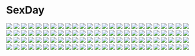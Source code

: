 # SexDay
![](https://konachan.com/jpeg/b608040ee16b333e4325bf85a9620da7/Konachan.com%20-%20185771%20bikini%20blush%20clochette%20game_cg%20hoshizaki_ouka%20oshiki_hitoshi%20sakigake_generation%20shikishima_natsume%20swimsuit%20watanuki_atsumori.jpg)
![](https://konachan.com/image/ad8ab1f46cc4bcc4c92d4cf88a6bd7d7/Konachan.com%20-%20303940%20blue_eyes%20close%20cropped%20forest%20green_hair%20nababa%20original%20realistic%20short_hair%20tree.jpg)
![](https://konachan.com/jpeg/c8a92fc3fccdbab3dbb04156749600ea/Konachan.com%20-%20146965%20brown_eyes%20brown_hair%20kirigaya_kazuto%20long_hair%20sakuraba_hikaru_%28loveindog%29%20sword_art_online%20yuuki_asuna.jpg)
![](https://konachan.com/image/d83a6cfc60104a7a49c546e31134555f/Konachan.com%20-%20283255%20animal_ears%20armor%20barefoot%20bell%20bikini%20blush%20cat_smile%20catgirl%20drink%20gloves%20green_eyes%20green_hair%20logo%20magic%20neko7%20short_hair%20swimsuit%20tail%20white.jpg)
![](https://konachan.com/jpeg/df7124920db93f95899773ed4ee32c47/Konachan.com%20-%20133116%20bandage%20black%20blood%20close%20crying%20gumi%20hachimitsu_honey%20school_uniform%20vocaloid.jpg)
![](https://konachan.com/jpeg/6dd4c413ac544fc88ba8446b9ab11abd/Konachan.com%20-%20285924%20animal_ears%20bandaid%20blush%20bunny_ears%20choker%20long_hair%20mashiro_aa%20open_shirt%20pink_hair%20red_eyes%20tears%20thighhighs%20tomari_mari%20undressing.jpg)
![](https://konachan.com/jpeg/17b214a8e147c1f691d205bc915387ed/Konachan.com%20-%20237156%20ass%20brown_eyes%20brown_hair%20censored%20eto%20group%20nude%20original%20spread_legs%20tan_lines%20wet.jpg)
![](https://konachan.com/image/dcfc538ee10d1fcb93a9a6b558b7d4a9/Konachan.com%20-%20184932%20animal%20boat%20cat%20fish%20kudamono790%20original%20swimsuit.jpg)
![](https://konachan.com/image/7ee49967a145a8b672a8c1e94950e47d/Konachan.com%20-%2056025%20shiro_%28octet%29%20tagme.jpg)
![](https://konachan.com/image/4493807c2647f09c9cf43570acbd7215/Konachan.com%20-%20262590%20gradient%20japanese_clothes%20kimono%20long_hair%20original%20pink_eyes%20pink_hair%20shiro_kuma_shake%20snow.jpg)
![](https://konachan.com/image/d371f59162be4bd2094b4e6c64660c05/Konachan.com%20-%20294918%20anthropomorphism%20blush%20brown_hair%20choker%20girls_frontline%20gloves%20gun%20hoodie%20ivan_wang%20mask%20red_eyes%20short_hair%20sunglasses%20uniform%20weapon.jpg)
![](https://konachan.com/image/beb7a4f47ef13f0fb3d50b4e1df04d37/Konachan.com%20-%2054318%20chaos%3Bhead%20scan%20tagme.jpg)
![](https://konachan.com/jpeg/66334fc7f26a5fce4dbc1741c1d9f853/Konachan.com%20-%20289797%20annin_doufu%20barefoot%20book%20couch%20fan%20fang%20idolmaster%20idolmaster_cinderella_girls%20phone%20pink_eyes%20pink_hair%20short_hair%20yumemi_riamu.jpg)
![](https://konachan.com/image/8af67b9cdc2a022969e66eed889e5e18/Konachan.com%20-%20199017%20barefoot%20choker%20gray_hair%20horns%20jpeg_artifacts%20original%20pixiv_fantasia%20pointed_ears%20sishenfan%20spear%20watermark%20weapon%20wings%20yellow_eyes.jpg)
![](https://konachan.com/jpeg/660e2734016a45e395b49c17ddda917b/Konachan.com%20-%20232559%20akibe_eru%20blush%20bow%20bra%20breasts%20censored%20game_cg%20gray_hair%20green_eyes%20kneehighs%20long_hair%20moon%20night%20nipples%20norita%20open_shirt%20panties%20pussy%20underwear.jpg)
![](https://konachan.com/image/6c676b8604143cebdd11ac12027c0a38/Konachan.com%20-%20137945%20blush%20breasts%20censored%20favorite%20game_cg%20hoshizora_no_memoria%20nipples%20paizuri%20penis%20school_uniform%20shida_kazuhiro%20white_hair.jpg)
![](https://konachan.com/image/3529a0eb11df4b705d6216540042aaeb/Konachan.com%20-%2063479%20censored%20favorite%20game_cg%20hoshizora_no_memoria%20tagme.jpg)
![](https://konachan.com/jpeg/8ae8fdca7490e84cd8917e6c6bf28d07/Konachan.com%20-%20306723%202girls%20aqua_eyes%20barefoot%20beach%20blonde_hair%20blush%20camera%20drink%20green_eyes%20hat%20long_hair%20miwano_ragu%20original%20red_hair%20school_uniform%20skirt%20water%20wet.jpg)
![](https://konachan.com/image/30d769df1d387654a8644c3362989298/Konachan.com%20-%20119762%20hat%20monochrome%20original%20sketch%20tsukushi_akihito.jpg)
![](https://konachan.com/image/8c0570834136b9fb8704fd06aa9176f9/Konachan.com%20-%208866%20mahou_shoujo_lyrical_nanoha%20mahou_shoujo_lyrical_nanoha_a%27s%20vita.jpg)
![](https://konachan.com/image/c3923b41fa35996b93f0ea08af59bab9/Konachan.com%20-%20224261%20blue_eyes%20blush%20breasts%20censored%20fellatio%20granblue_fantasy%20horns%20long_hair%20nipples%20nude%20paizuri%20penis%20pointed_ears%20popitin_pontin%20purple_hair.jpg)
![](https://konachan.com/image/3988c412ebff9f588b7f886376e7dc50/Konachan.com%20-%20286548%202girls%20blue_eyes%20brown_hair%20drink%20miko_fly%20original%20signed%20tree.jpg)
![](https://konachan.com/image/102adf6a25b70c8908b6ab327fb04efc/Konachan.com%20-%20254245%20forest%20grass%20original%20scenic%20shamo_gin%20tree%20water.jpg)
![](https://konachan.com/image/8329a559bc80c106a4030f2e91b3164d/Konachan.com%20-%20272216%20black_hair%20headdress%20long_hair%20original%20purple_eyes%20school_uniform%20skirt%20tama_%28tama-s%29%20wink%20yurako-san_%28tama%29.jpg)
![](https://konachan.com/image/1d06195e81c0ee569d1d8603a0699938/Konachan.com%20-%2058596%20akira%20kaneda_shotaro%20red.jpg)
![](https://konachan.com/jpeg/259450d82269a608dd41363582fb6eca/Konachan.com%20-%20288235%20ass%20bikini%20breasts%20cleavage%20clouds%20group%20monster_hunter%20monster_hunter%3A_world%20phamoz%20sky%20swim_ring%20swimsuit%20water%20wristwear.jpg)
![](https://konachan.com/image/3b2d9eeccbbaddf77a7093bbcb775f0d/Konachan.com%20-%2039436%20blood%20katsura_kotonoha%20school_days%20vector.jpg)
![](https://konachan.com/jpeg/3bb5c713a40e2b6423c4316fac0d4a2b/Konachan.com%20-%20176693%20gloves%20japanese_clothes%20long_hair%20miruto_netsuki%20original%20ponytail%20red_eyes%20skirt%20white_hair.jpg)
![](https://konachan.com/jpeg/1dff79daadbf85914b85a99007643491/Konachan.com%20-%20210222%20game_cg%20houjou_akito%20ichiha_nia%20pink_eyes%20pink_hair%20touhikou_game%20yasuyuki.jpg)
![](https://konachan.com/jpeg/114cadf0bf4b4d5996e3c642cf3279e3/Konachan.com%20-%20307618%20azur_lane%20black_hair%20boots%20breasts%20cleavage%20dress%20enka_%28bcat%29%20gloves%20horns%20long_hair%20mechagirl%20skintight%20thighhighs%20transparent%20wand%20yellow_eyes.jpg)
![](https://konachan.com/jpeg/9486c4ccf768666ac1fcad83aa20fad1/Konachan.com%20-%2038492%20cuffs_%28studio%29%20garden_%28galge%29.jpg)
![](https://konachan.com/jpeg/ffe76e1fd3cb69cbdd5a7414706e6ba5/Konachan.com%20-%20230681%20aqua_eyes%20blonde_hair%20boots%20brown_hair%20carv%20gloves%20gun%20long_hair%20male%20mecha%20military%20original%20ponytail%20short_hair%20uniform%20weapon.jpg)
![](https://konachan.com/image/1e14de9cebb79d1381814634d4b25349/Konachan.com%20-%20151774%20apple%20bow%20brown_hair%20food%20fruit%20hakurei_reimu%20japanese_clothes%20long_hair%20miko%20red_eyes%20ribbons%20skirt%20touhou%20xinta.jpg)
![](https://konachan.com/image/79c395f16ce76e88c53cfed612ada3a6/Konachan.com%20-%2070618%20all_male%20aqua_eyes%20blonde_hair%20butterfly%20kagamine_len%20male%20short_hair%20tattoo%20tie%20tree%20vocaloid.jpg)
![](https://konachan.com/image/8bf174f89ad4197cbda24b98a29277ff/Konachan.com%20-%2091723%20blue_hair%20hat%20hinanawi_tenshi%20long_hair%20red_eyes%20sayori%20touhou%20white.jpg)
![](https://konachan.com/image/369d3135de008280bf6af6d832892d39/Konachan.com%20-%205306%20chibi%20hayase_mitsuki%20kimi_ga_nozomu_eien%20suzumiya_akane%20suzumiya_haruka%20tagme.jpg)
![](https://konachan.com/image/110f172d02359335ef58e5d215e81ddf/Konachan.com%20-%20283035%202girls%20aliasing%20black_hair%20brown_hair%20bubbles%20domotolain%20long_hair%20mukaido_manaka%20nagi_no_asukara%20shiodome_miuna%20underwater%20water.jpg)
![](https://konachan.com/jpeg/ecb5471f1b815d3394fb9440a595f2bd/Konachan.com%20-%20111306%20forest%20green%20little_red_riding_hood%20red_riding_hood%20relax%20tree%20white_hair.jpg)
![](https://konachan.com/image/993e781bb00cb9bef8d86e8fb64a3e03/Konachan.com%20-%20234210%202girls%20aliasing%20blonde_hair%20dress%20flowers%20forest%20furapechi%20hat%20hug%20long_hair%20pink_eyes%20pink_hair%20ribbons%20short_hair%20socks%20touhou%20tree%20wink.jpg)
![](https://konachan.com/jpeg/162dcedec44930aeb1a926f89028de5c/Konachan.com%20-%20186522%20gray_hair%20original%20rain%20riburanomind%20water%20wings.jpg)
![](https://konachan.com/image/bbf190d61eeb9b7d28fd972347f2fe8c/Konachan.com%20-%20295772%20ame.%20blush%20cropped%20food%20gray_hair%20kokkoro%20loli%20pink_eyes%20pointed_ears%20princess_connect%21%20short_hair.jpg)
![](https://konachan.com/image/448126f6de5a9281d4501b2cca0d4fbe/Konachan.com%20-%20111775%20anjou_naruko%20dress%20guitar%20honma_meiko%20instrument%20meteor_%28artist%29%20school_uniform%20tsurumi_chiriko%20twintails.jpg)
![](https://konachan.com/image/ff0ee9b4998cf7ce291d783075e9c79e/Konachan.com%20-%20163099%20animated%20arvalis%20groudon%20larvesta%20magby%20magcargo%20magmar%20pokemon%20realistic%20silhouette%20slugma%20torkoal%20watermark.gif)
![](https://konachan.com/image/62cf4a0d794681b7934125f3b76c0642/Konachan.com%20-%20219118%20all_male%20aqua_eyes%20black_hair%20blonde_hair%20elbow_gloves%20fate_zero%20fate_%28series%29%20gloves%20long_hair%20male%20orange_eyes%20short_hair%20skintight%20spear%20weapon.jpg)
![](https://konachan.com/image/5680a2d0fe5a4065090d801c6f37f378/Konachan.com%20-%20158585%20alice_margatroid%20banpai_akira%20doll%20mage%20shanghai_doll%20spear%20touhou%20weapon.jpg)
![](https://konachan.com/image/642caa93b462ba1ba7609b240b316fa6/Konachan.com%20-%20202195%20blonde_hair%20boots%20cape%20clouds%20gray_eyes%20hat%20kuro_%28kurodoodle22%29%20original%20shorts%20thighhighs.jpg)
![](https://konachan.com/image/17c425db44b5ac7a41aeceba26137375/Konachan.com%20-%207445%20clarissa_satsuki_maezono%20honey_coming.jpg)
![](https://konachan.com/image/c0f174aee6edad14686129f61c99b5c9/Konachan.com%20-%20271109%20aqua_eyes%20blonde_hair%20blush%20bowsette%20breasts%20choker%20cleavage%20crown%20dress%20fang%20fire%20harukigenia%20horns%20long_hair%20pointed_ears%20ponytail%20tail%20wristwear.jpg)
![](https://konachan.com/jpeg/49b95b11d031ba067ce5dc7530edf977/Konachan.com%20-%20305007%20anthropomorphism%20aqua_eyes%20azur_lane%20black_hair%20boots%20breasts%20cleavage%20garter%20goggles%20gun%20hat%20long_hair%20seigetsu_kotaku%20skirt%20techgirl%20weapon.jpg)
![](https://konachan.com/jpeg/6a121ce9f0dfa8a744857458578683fe/Konachan.com%20-%20264238%20black_hair%20blush%20bow%20brown_eyes%20censored%20close%20fellatio%20game_cg%20hibiki_works%20iizuki_tasuku%20kisaragi_maaya%20long_hair%20penis%20school_uniform%20wet.jpg)
![](https://konachan.com/image/8bcc38d057e6e26c43fa9cd484fe2606/Konachan.com%20-%20163407%20beach%20bikini%20blue_hair%20cameltoe%20horns%20houtengeki%20original%20swimsuit%20tagme.jpg)
![](https://konachan.com/image/5a21b92ca8df3aa1c799aacdebdfaf5e/Konachan.com%20-%20122028%20glasses%20green_hair%20gumi%20gun%20ohagi_%28ymnky%29%20sword%20vocaloid%20weapon%20white.jpg)
![](https://konachan.com/jpeg/9ccad5507586e244186467d5a07a1c55/Konachan.com%20-%20221318%20all_male%20clouds%20hoodie%20male%20matsuno_ichimatsu%20matsuno_karamatsu%20matsuno_osomatsu%20osomatsu-kun%20osomatsu-san%20reflection%20sky%20stars%20sunset%20yuuno_%28yukioka%29.jpg)
![](https://konachan.com/image/b7ecfb8edb66f807c6482fff33ef7b38/Konachan.com%20-%2041372%20all_male%20black_hair%20building%20gloves%20graffiti%20kuroshitsuji%20male%20red_eyes%20sebastian_michaelis%20short_hair.jpg)
![](https://konachan.com/image/e706021b296f20c0104cee1ec4576645/Konachan.com%20-%20155013%20all_male%20armor%20blue_eyes%20blue_hair%20cape%20chrom_%28fire_emblem%29%20fire_emblem%20gloves%20keiko_rin%20male%20sword%20weapon.jpg)
![](https://konachan.com/jpeg/e6ed36b147d8d2d486793b148ba929ad/Konachan.com%20-%20248865%20aqua_eyes%20blonde_hair%20close%20flowers%20headdress%20litra%20original%20short_hair.jpg)
![](https://konachan.com/image/193bc3f30db51fd211c708b1d4bcba21/Konachan.com%20-%2052604%20cuffs_%28studio%29%20garden_%28galge%29%20himemiya_ruri%20pink_hair%20sumaki_shungo.jpg)
![](https://konachan.com/jpeg/0b1844532d542c02bfac9456911b6899/Konachan.com%20-%20307691%20animal_ears%20blush%20breasts%20bunny_ears%20bunnygirl%20fate_%28series%29%20mash_kyrielight%20nipples%20pink_hair%20purple_eyes%20pussy%20short_hair%20uehiro%20uncensored.jpg)
![](https://konachan.com/jpeg/9eab29fc43bfe0dfdc34edd2389f50ab/Konachan.com%20-%20110671%20black_hair%20blue_eyes%20food%20game_cg%20hulotte%20ikegami_akane%20long_hair%20saran_takamizawa%20school_uniform%20with_ribbon.jpg)
![](https://konachan.com/jpeg/7fa917099349b61949aea6c615e8e550/Konachan.com%20-%2044318%20edomae_luna%20seto_no_hanayome.jpg)
![](https://konachan.com/jpeg/5cf461053fa2082578b221602d5347cc/Konachan.com%20-%20277123%20aqua_eyes%20ass%20blood%20blush%20breasts%20brown_hair%20censored%20computer%20cum%20game_cg%20nanjou_sakuya%20nipples%20ponytail%20pussy%20rozea%20sex.jpg)
![](https://konachan.com/image/a48a0aa44891daa2554f27a86d1f262e/Konachan.com%20-%20100561%20aozaki_aoko%20aozaki_touko%20blue_eyes%20crossover%20kara_no_kyoukai%20long_hair%20ponytail%20red_eyes%20red_hair%20shingetsutan_tsukihime.jpg)
![](https://konachan.com/image/92a5769aa153270e0ed0178eeef283ad/Konachan.com%20-%20271768%202girls%20aliasing%20ameto_yuki%20aqua_eyes%20blue_hair%20blush%20bow%20dress%20foxgirl%20gloves%20long_hair%20original%20tail%20twintails%20uniform%20watermark%20wink%20wolfgirl.jpg)
![](https://konachan.com/image/51c71a0f79ab399e79887b689d4ff3af/Konachan.com%20-%2034072%20katsura_kotonoha%20school_days.jpg)
![](https://konachan.com/image/123dcf1e356ee1ce64e24964f3c2f643/Konachan.com%20-%2038650%20gray_hair%20hoshino_ruri%20japanese_clothes%20kimono%20long_hair%20martian_successor_nadesico%20ribbons%20twintails%20white%20yellow_eyes.jpg)
![](https://konachan.com/image/525db61fcdca229228d8ceb664aeb123/Konachan.com%20-%209332%20fate_testarossa%20mahou_shoujo_lyrical_nanoha%20mahou_shoujo_lyrical_nanoha_strikers.jpg)
![](https://konachan.com/jpeg/25fbaa2c44a271883d4a5f6f592b2017/Konachan.com%20-%20189570%20animal%20aqua_eyes%20aqua_hair%20bird%20building%20city%20clouds%20feathers%20hatsune_miku%20long_hair%20nanahime_%28aoi%29%20robot%20skirt%20thighhighs%20twintails%20vocaloid.jpg)
![](https://konachan.com/image/c9122838937c34c6b5d9fa3d055938cb/Konachan.com%20-%20110221%20bikini%20kurokami_medaka%20medaka_box%20sideboob%20swimsuit%20white.jpg)
![](https://konachan.com/image/e36e6deb79ec27709ff0dfe86802c3d9/Konachan.com%20-%2041842%20afro_samurai%20vector.jpg)
![](https://konachan.com/jpeg/e620907384d5c01a0ffdf3cfb95fa1b8/Konachan.com%20-%20236430%20bell%20blonde_hair%20blush%20bow%20breasts%20catgirl%20cleavage%20headdress%20heart%20long_hair%20maid%20neko_works%20nekopara%20sayori%20uniform%20valentine%20waitress%20wristwear.jpg)
![](https://konachan.com/jpeg/1d14d4ebe6981fedf5178e0434b18554/Konachan.com%20-%20306378%20ass%20bed%20blue_hair%20fumihiko_%28pixiv2658856%29%20nijisanji%20panties%20pantyhose%20shizuka_rin%20skirt%20underwear.jpg)
![](https://konachan.com/image/d184598b83d1b62614532f9e6a044a0d/Konachan.com%20-%2045783%20chain%20fire%20ga-rei_zero%20isayama_yomi%20katana%20sword%20tsuchimiya_kagura%20weapon.jpg)
![](https://konachan.com/jpeg/ef7fbd84ee5e6e06982ea65d8c2aeec7/Konachan.com%20-%2010318%20bikini%20blue_eyes%20blue_hair%20brown_eyes%20green_eyes%20green_hair%20mika%20pink_hair%20purple_hair%20red_eyes%20ruru%20swimsuit%20tenshi_no_shippo%20wink.jpg)
![](https://konachan.com/jpeg/8fb62561a18b874f9fd68c34700d4b1e/Konachan.com%20-%20234102%202girls%20ass%20ball%20bikini%20black_hair%20blonde_hair%20blue_eyes%20blush%20breasts%20cleavage%20long_hair%20ponytail%20red_eyes%20ribbons%20scan%20swimsuit%20twintails%20water.jpg)
![](https://konachan.com/jpeg/cb5577aa8405cf273fcee3e917c9f1be/Konachan.com%20-%20112784%20ass%20blush%20boots%20braids%20dangan-ronpa%20kirigiri_kyouko%20long_hair%20okia%20panties%20purple_eyes%20purple_hair%20skirt%20tie%20underwear.jpg)
![](https://konachan.com/image/6214e1ef8297b569491101be959cedfc/Konachan.com%20-%20193887%20bikini%20blonde_hair%20breast_hold%20breasts%20brown_hair%20chuujou_shiina%20cleavage%20kakuda_yuki%20latifah_fleuranza%20megami%20scan%20sento_isuzu%20swimsuit%20undressing.jpg)
![](https://konachan.com/image/c45f60949fff1baaf31a3cfe84fd15fc/Konachan.com%20-%2099699%20glasses%20goggles%20green_eyes%20gumi%20hidari_%28left_side%29%20japanese_clothes%20petals%20vocaloid%20watermark.jpg)
![](https://konachan.com/jpeg/99b0dc0c7b531d793cea194fb7cf0565/Konachan.com%20-%20280566%202girls%20ass%20blush%20hero_neisan%20panties%20pantyhose%20shinjou_akane%20short_hair%20ssss.gridman%20takarada_rikka%20underwear.jpg)
![](https://konachan.com/image/a8943cea98ee5552f987a931798a5935/Konachan.com%20-%20202344%20bikini%20blonde_hair%20blue_eyes%20breasts%20cleavage%20long_hair%20nintendo%20princess_peach%20super_mario%20swimsuit%20tamamon.jpg)
![](https://konachan.com/jpeg/6d255bd988c639d497fb6e017b45a59a/Konachan.com%20-%20126092%20assassin%27s_creed%20breasts%20brown_hair%20cleavage%20transparent%20weapon%20yui.h.jpg)
![](https://konachan.com/image/8d2bd00dc471deb7be73618bc9af2bb0/Konachan.com%20-%20124616%20gray_hair%20mechagirl%20original%20polychromatic%20sugimoto_gang.jpg)
![](https://konachan.com/jpeg/236f2b6fb3cb6d82c84789e541d8b192/Konachan.com%20-%20300543%20aqua_eyes%20armor%20blonde_hair%20blush%20cape%20chinchongcha%20dress%20headdress%20long_hair%20necklace%20pointed_ears%20princess_zelda%20signed%20watermark%20wristwear.jpg)
![](https://konachan.com/jpeg/52c0af25c6c5738a569323dda399b85e/Konachan.com%20-%20295737%20animal_ears%20anthropomorphism%20ass%20atago_%28kancolle%29%20ayase_hazuki%20blonde_hair%20blush%20breast_hold%20bunny_ears%20bunnygirl%20gloves%20green_eyes%20tail.jpg)
![](https://konachan.com/jpeg/0e3583f42125f762378239c271ec2626/Konachan.com%20-%20280502%202girls%20black_hair%20blonde_hair%20blush%20fingering%20food%20fruit%20group%20male%20naruto%20nopan%20orange%20pink_hair%20pussy_juice%20short_hair%20sunset%20watermark%20yuri.jpg)
![](https://konachan.com/jpeg/cb1db7586e60026fb9f58bb3a58ec9a2/Konachan.com%20-%20163056%20akino_sora%20aqua_eyes%20aqua_hair%20hatsune_miku%20long_hair%20panties%20spread_legs%20striped_panties%20thighhighs%20twintails%20underwear%20vocaloid%20white.jpg)
![](https://konachan.com/jpeg/7b1bfb74298d874722e7ccce41e058d8/Konachan.com%20-%20181637%20blonde_hair%20blue_eyes%20breasts%20cauliflower%20erectlip%20game_cg%20loli%20long_hair%20navel%20nipples%20panties%20spread_legs%20thighhighs%20topless%20underwear.jpg)
![](https://konachan.com/image/57b087cc81265619106dfb50e67ac6d0/Konachan.com%20-%2083463%20artoria_pendragon_%28all%29%20blonde_hair%20fate_%28series%29%20fate_stay_night%20ponytail%20ribbons%20saber%20saber_lily%20sword%20weapon.jpg)
![](https://konachan.com/image/d30716abec522b891fd6f61559f71925/Konachan.com%20-%2056325%20black_rock_shooter%20boots%20kuroi_mato.jpg)
![](https://konachan.com/jpeg/0562fff05d265e35c1cc9dada7c792d7/Konachan.com%20-%20294343%20aircraft%20anthropomorphism%20azur_lane%20bikini%20braids%20choker%20formidable_%28azur_lane%29%20red_eyes%20swimsuit%20tagme_%28artist%29%20tears%20twintails%20waifu2x.jpg)
![](https://konachan.com/image/3aab22abf6718e2653f00deaf120b8ae/Konachan.com%20-%207925%20serio%20to_heart.jpg)
![](https://konachan.com/jpeg/23608c69e0ac19c5a784ded2bdd76f54/Konachan.com%20-%20275678%20aqua_eyes%20au_ra%20ayuanlv%20bed%20blush%20breasts%20brown_hair%20cleavage%20final_fantasy%20final_fantasy_xiv%20long_hair%20moogle%20skirt%20tail.jpg)
![](https://konachan.com/image/1af8fb3fdddf48193e645f64c1ef6c99/Konachan.com%20-%2093346%20blue_eyes%20game_cg%20hello_good-bye%20moekibara_fumitake%20school_uniform%20yukishiro_may.jpg)
![](https://konachan.com/jpeg/f43402da727b28d7b56c81d42a941b46/Konachan.com%20-%20211413%20blood%20long_hair%20magic%20nakada_daichi%20red_eyes%20red_hair%20shakugan_no_shana%20shana%20sword%20torn_clothes%20weapon.jpg)
![](https://konachan.com/image/478b25032c314bd537f2571811e3e636/Konachan.com%20-%2060579%20hatsune_miku%20kagamine_rin%20meltdown_%28vocaloid%29%20psd%20vocaloid.jpg)
![](https://konachan.com/image/1afadc1f5e483fd12eb15b10538a65b4/Konachan.com%20-%20101383%20apron%20bandaid%20blue_eyes%20kyoukai_senjou_no_horizon%20long_hair%20naked_apron%20nanao_yuki%20nopan%20thighhighs.jpg)
![](https://konachan.com/image/d1e1153bc2d4892834730724a534bff6/Konachan.com%20-%20129874%20ass%20guilty_crown%20male%20misakamitoko0903%20nopan%20ouma_mana%20ouma_shu%20pussy%20uncensored.jpg)
![](https://konachan.com/image/22bda13dc9eee73fc9c39a09f27a2575/Konachan.com%20-%2040991%20animal_ears%20blonde_hair%20brown_hair%20flowers%20gray_eyes%20gray_hair%20green_eyes%20horo%20long_hair%20nora_ardent%20petals%20red_eyes%20short_hair%20sky%20tail%20wolfgirl.jpg)
![](https://konachan.com/image/5d1c88e6545601fe2b35cf928f818289/Konachan.com%20-%20180314%20benni%20blue_eyes%20blue_hair%20flowers%20hatsune_miku%20petals%20twintails%20umbrella%20vocaloid%20wink.jpg)
![](https://konachan.com/jpeg/57f1305956496a5cfcfeaf6dcf57358a/Konachan.com%20-%20299210%20blonde_hair%20breast_hold%20horns%20mask%20navel%20nyarko%20orange_eyes%20original%20realistic%20short_hair%20tattoo.jpg)
![](https://konachan.com/image/e03eab915f86374e8996dc0fd0d3a6fd/Konachan.com%20-%2078819%20macross%20macross_frontier%20sheryl_nome.jpg)
